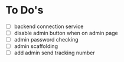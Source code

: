 # To Do's
- [ ] backend connection service
- [ ] disable admin button when on admin page
- [ ] admin password checking
- [ ] admin scaffolding
- [ ] add admin send tracking number